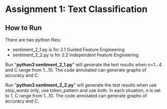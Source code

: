 # Assignment 1: Text Classification

## How to Run

There are two python files:

- sentiment_2_1.py is for 2.1 Guided Feature Engineering
- sentiment_2_2.py is for 2.2 Independent Feature Engineering

Run "**python3  sentiment_2_1.py**" will generate the test results when n=1...4 and C range from 1...10. The code annotated can generate graphs of accuracy and C.

Run "**python3  sentiment_2_2.py**" will generate the test results when use stop_words only, use token_pattern and use both. In each situation, n is set to 1, C range from 1...10. The code annotated can generate graphs of accuracy and C.

